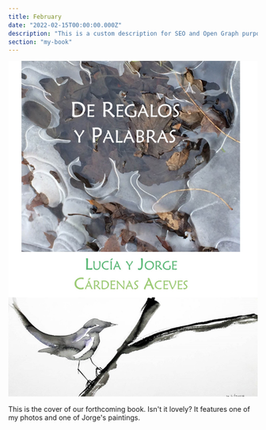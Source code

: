 ```yaml
---
title: February
date: "2022-02-15T00:00:00.000Z"
description: "This is a custom description for SEO and Open Graph purposes, rather than the default generated excerpt. Simply add a description field to the frontmatter."
section: "my-book"
---
```


![Cover](../images/feb22.jpg)

This is the cover of our forthcoming book. Isn't it lovely? It features one of my photos and one of Jorge's paintings.
